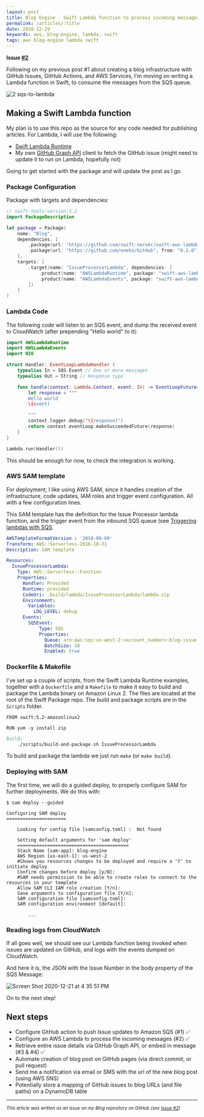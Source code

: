 ```yaml
---
layout: post
title: Blog Engine - Swift Lambda function to process incoming messages from SQS
permalink: /articles/:title
date: 2020-12-19
keywords: aws, blog-engine, lambda, swift
tags: aws blog-engine lambda swift
---
```


<span class="issue-number"><b>Issue <a target="_blank" href="https://github.com/eneko/Blog/issues/2">#2</a></b></span>

Following on my previous post #1 about creating a blog infrastructure with GitHub Issues, GitHub Actions, and AWS Services, I'm moving on writing a Lambda function in Swift, to consume the messages from the SQS queue.

![2 sqs-to-lambda](https://user-images.githubusercontent.com/32922/102833497-220f6b00-43a6-11eb-9df7-1e53cf57d34b.png)


## Making a Swift Lambda function
My plan is to use this repo as the source for any code needed for publishing articles. For Lambda, I will use the following:

- [Swift Lambda Runtime](https://github.com/swift-server/swift-aws-lambda-runtime)
- My own [GitHub Graph API](https://github.com/eneko/GitHub) client to fetch the GitHub issue (might need to update it to run on Lambda, hopefully not)

Going to get started with the package and will update the post as I go.

### Package Configuration

Package with targets and dependencies:

```swift
// swift-tools-version:5.2
import PackageDescription

let package = Package(
    name: "Blog",
    dependencies: [
        .package(url: "https://github.com/swift-server/swift-aws-lambda-runtime", from: "0.3.0"),
        .package(url: "https://github.com/eneko/GitHub", from: "0.1.0")
    ],
    targets: [
        .target(name: "IssueProcessorLambda", dependencies: [
            .product(name: "AWSLambdaRuntime", package: "swift-aws-lambda-runtime"),
            .product(name: "AWSLambdaEvents", package: "swift-aws-lambda-runtime"),
        ])
    ]
)
```

### Lambda Code

The following code will listen to an SQS event, and dump the received event to CloudWatch (after prepending "Hello world" to it):

```swift
import AWSLambdaRuntime
import AWSLambdaEvents
import NIO

struct Handler: EventLoopLambdaHandler {
    typealias In = SQS.Event // One or more messages
    typealias Out = String // Response type

    func handle(context: Lambda.Context, event: In) -> EventLoopFuture<Out> {
        let response = """
        Hello world
        \(event)

        """
        context.logger.debug("\(response)")
        return context.eventLoop.makeSucceededFuture(response)
    }
}

Lambda.run(Handler())
```

This should be enough for now, to check the integration is working.

### AWS SAM template

For deployment, I like using AWS SAM, since it handles creation of the infrastructure, code updates, IAM roles and trigger event configuration. All with a few configuration lines.

This SAM template has the definition for the Issue Processor lambda function, and the trigger event from the inbound SQS queue (see [Triggering lambdas with SQS](https://docs.aws.amazon.com/serverless-application-model/latest/developerguide/sam-property-function-sqs.html).

```yaml
AWSTemplateFormatVersion : '2010-09-09'
Transform: AWS::Serverless-2016-10-31
Description: SAM template

Resources:
  IssueProcessorLambda:
    Type: AWS::Serverless::Function
    Properties:
      Handler: Provided
      Runtime: provided
      CodeUri: .build/lambda/IssueProcessorLambda/lambda.zip
      Environment:
        Variables:
          LOG_LEVEL: debug
      Events:
        SQSEvent:
            Type: SQS
            Properties:
              Queue: arn:aws:sqs:us-west-2:<account_number>:blog-issue-updates
              BatchSize: 10
              Enabled: true
```

### Dockerfile & Makefile
I've set up a couple of scripts, from the Swift Lambda Runtime examples, together with a `Dockerfile` and a `Makefile` to make it easy to build and package the Lambda binary on Amazon Linux 2. The files are located at the root of the Swift Package repo. The build and package scripts are in the `Scripts` folder.

```docker
FROM swift:5.2-amazonlinux2

RUN yum -y install zip
```

```makefile
build:
	./scripts/build-and-package.sh IssueProcessorLambda
```

To build and package the lambda we just run `make` (or `make build`).

### Deploying with SAM
The first time, we will do a guided deploy, to properly configure SAM for further deployments. We do this with:

```
$ sam deploy --guided

Configuring SAM deploy
======================

	Looking for config file [samconfig.toml] :  Not found

	Setting default arguments for 'sam deploy'
	=========================================
	Stack Name [sam-app]: blog-engine
	AWS Region [us-east-1]: us-west-2
	#Shows you resources changes to be deployed and require a 'Y' to initiate deploy
	Confirm changes before deploy [y/N]: 
	#SAM needs permission to be able to create roles to connect to the resources in your template
	Allow SAM CLI IAM role creation [Y/n]: 
	Save arguments to configuration file [Y/n]: 
	SAM configuration file [samconfig.toml]: 
	SAM configuration environment [default]: 

        ...
```

### Reading logs from CloudWatch

If all goes well, we should see our Lambda function being invoked when issues are updated on GitHub, and logs with the events dumped on CloudWatch.

And here it is, the JSON with the Issue Number in the body property of the SQS Message:

![Screen Shot 2020-12-21 at 4 35 51 PM](https://user-images.githubusercontent.com/32922/102835200-eb881f00-43aa-11eb-8d92-543aceba5936.png)

On to the next step!

## Next steps

- Configure GitHub action to push Issue updates to Amazon SQS (#1) ✅
- Configure an AWS Lambda to process the incoming messages (#2) ✅
- Retrieve entire issue details via GitHub Graph API, or embed in message (#3 & #4) ✅
- Automate creation of blog post on GitHub pages (via direct commit, or pull request)
- Send me a notification via email or SMS with the url of the new blog post (using AWS SNS)
- Potentially store a mapping of GitHub issues to blog URLs (and file paths) on a DynamoDB table

---

<i><small>This article was written as an issue on my Blog repository on GitHub (see <a target="_blank" href="https://github.com/eneko/Blog/issues/2">Issue #2</a>)</small></i>